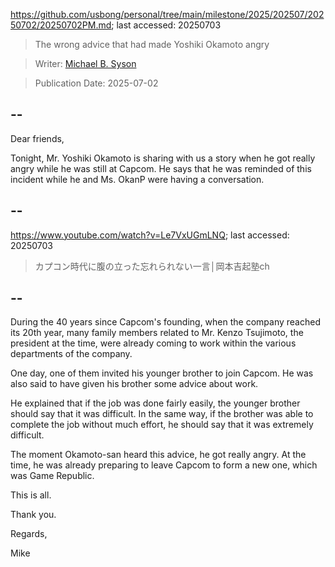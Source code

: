 https://github.com/usbong/personal/tree/main/milestone/2025/202507/20250702/20250702PM.md; last accessed: 20250703

> The wrong advice that had made Yoshiki Okamoto angry

> Writer: [Michael B. Syson](https://www.linkedin.com/in/michaelsyson/)

> Publication Date: 2025-07-02

## --

Dear friends,

Tonight, Mr. Yoshiki Okamoto is sharing with us a story when he got really angry while he was still at Capcom. He says that he was reminded of this incident while he and Ms. OkanP were having a conversation.

## --

https://www.youtube.com/watch?v=Le7VxUGmLNQ; last accessed: 20250703

> カプコン時代に腹の立った忘れられない一言│岡本吉起塾ch

## --

During the 40 years since Capcom's founding, when the company reached its 20th year, many family members related to Mr. Kenzo Tsujimoto, the president at the time, were already coming to work within the various departments of the company. 

One day, one of them invited his younger brother to join Capcom. He was also said to have given his brother some advice about work. 

He explained that if the job was done fairly easily, the younger brother should say that it was difficult. In the same way, if the brother was able to complete the job without much effort, he should say that it was extremely difficult.

The moment Okamoto-san heard this advice, he got really angry. At the time, he was already preparing to leave Capcom to form a new one, which was Game Republic. 

This is all.

Thank you.

Regards,

Mike
